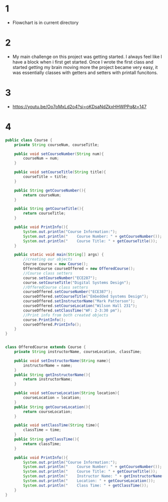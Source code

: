 # 1

* Flowchart is in current directory

# 2

* My main challenge on this project was getting started. I always feel like I have a block when i first get started. Once I wrote the first class and started getting my brain moving more the project became very easy, it was essentially classes with getters and setters with printall funcitons.

# 3
* https://youtu.be/Oo7oMxLd2o4?si=oKDsaNdZkxHHWPPq&t=147

# 4

```java
public class Course {
    private String courseNum, courseTitle;

    public void setCourseNumber(String num){
        courseNum = num;
    }

    public void setCourseTitle(String title){
        courseTitle = title;
    }

    public String getCourseNumber(){
        return courseNum;
    }

    public String getCourseTitle(){
        return courseTitle;
    }

    public void PrintInfo(){
        System.out.println("Course Information:");
        System.out.println("    Course Number: " + getCourseNumber());
        System.out.println("    Course Title: " + getCourseTitle());
    }

    public static void main(String[] args) {
        //creating our objects
        Course course = new Course();
        OfferedCourse courseOffered = new OfferedCourse();
        //Course class setters
        course.setCourseNumber("ECE287");
        course.setCourseTitle("Digital Systems Design");
        //OfferedCourse class setters
        courseOffered.setCourseNumber("ECE387");
        courseOffered.setCourseTitle("Embedded Systems Design");
        courseOffered.setInstructorName("Mark Patterson");
        courseOffered.setCourseLocation("Wilson Hall 231");
        courseOffered.setClassTime("WF: 2-3:30 pm");
        //Print info from both created objects
        course.PrintInfo();
        courseOffered.PrintInfo();
    }
}


class OfferedCourse extends Course {
    private String instructorName, courseLocation, classTime;

    public void setInstructorName(String name){
        instructorName = name;
    }
    public String getInstructorName(){
        return instructorName;
    }

    public void setCourseLocation(String location){
        courseLocation = location;
    }
    public String getCourseLocation(){
        return courseLocation;
    }

    public void setClassTime(String time){
        classTime = time;
    }
    public String getClassTime(){
        return classTime;
    }

    public void PrintInfo(){
        System.out.println("Course Information:");
        System.out.println("    Course Number: " + getCourseNumber());
        System.out.println("    Course Title: " + getCourseTitle());
        System.out.println("    Instructor Name: " + getInstructorName());
        System.out.println("    Location: " + getCourseLocation());
        System.out.println("    Class Time: " + getClassTime());
    }
}
```
